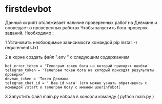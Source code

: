 # firstdevbot
Данный скрипт отслеживает наличие проверенных работ на Девмане и оповещает о проверенных работах
Чтобы запустить бота проверок заданий.
Необходимо :

 1 Установить необходимые зависимости  командой 
     pip install -r requirements.txt
 
 2 в корне создать файл ".env "  с следующим содержанием

    bot_error_token = 'Телеграм токен бота на который приходят ошибки'
    telegram_token = 'Телеграм токен бота на который приходят результаты проверки'
    devman_token = 'Токен Девмана
    telegram_chat_id = ' Ваш id чата' (его можно узнать обратившись с командой /start к телеграм боту с именем userinfobot)
    
 3 Запустить файл main.py набрав в консоли команду ( python main.py )  
    
